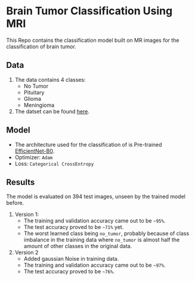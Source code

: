 # Brain Tumor Classification Using MRI

This Repo contains the classification model built on MR images for the classification of brain tumor.

## Data


1. The data contains 4 classes:
    - No Tumor
    - Pituitary
    - Glioma
    - Meningioma
2. The datset can be found [here](https://www.kaggle.com/datasets/sartajbhuvaji/brain-tumor-classification-mri?select=Training).

## Model


- The architecture used for the classification of is Pre-trained [EfficientNet-B0](https://arxiv.org/abs/1905.11946).
- Optimizer: `Adam`
- Loss: `Categorical CrossEntropy`

## Results

The model is evaluated on 394 test images, unseen by the trained model before. 
1. Version 1: 
    - The training and validation accuracy came out to be `~95%`.
    - The test accuracy proved to be `~71%` yet.
    - The worst learned class being `no_tumor`, probably because of class imbalance in the training data where `no_tumor` is almost half the amount of other classes in the original data.
2. Version 2
    - Added gaussian Noise in training data.
    - The training and validation accuracy came out to be `~97%`.
    - The test accuracy proved to be `~76%`.


